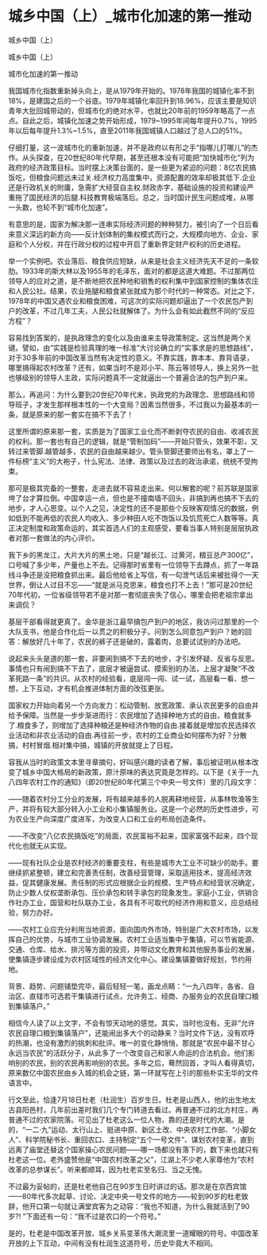# 城乡中国（上）_城市化加速的第一推动

城乡中国（上）

城乡中国（上）

城市化加速的第一推动

我国城市化指数重新掉头向上，是从1979年开始的。1978年我国的城镇化率不到18%，是建国之后的一个谷底。1979年城镇化率回升到18.96%，应该主要是知识青年大批回城带动的，但城市化的绝对水平，也就比20年前的1959年略高了一点点。自此之后，城镇化加速之势开始形成，1979~1995年间每年提升0.7%，1995年以后每年提升1.3%~1.5%，直至2011年我国城镇人口越过了总人口的51%。

仔细打量，这一波城市化的重新加速，并不是政府以有形之手“指哪儿打哪儿”的杰作。从头探查，在20世纪80年代早期，甚至还根本没有可能把“加快城市化”列为政府的经济政策目标。当时摆上决策台面的，是一些更为紧迫的问题：8亿农民搞饭吃，但粮食问题远未过关.经济权力高度集中，资源配置的效率却极其低下.企业还是行政机关的附庸，急需扩大经营自主权.财政赤字，基础设施的投资和建设严重拖了国民经济的后腿.科技教育极端落后。总之，当时国计民生问题成堆，从哪一头数，也轮不到“城市化加速”。

有意思的是，国家为解决那一连串实际经济问题的种种努力，被引向了一个日后看来意义深远的新方向——反计划体制的集权模式而行之，大规模向地方、企业、家庭和个人分权，并在行政分权的过程中开启了重新界定财产权利的历史进程。

举一个实例吧。农业落后、粮食供应短缺，从来是社会主义经济先天不足的一条软肋。1933年的斯大林以及1955年的毛泽东，面对的都是这道大难题。不过那两位领导人的应对之道，是不断地把农民种地和销售的权利集中到国家控制的集体农庄和人民公社。结果，农业拖腿和粮食紧张就成为那个时代的一种常态。对比之下，1978年的中国又遇农业和粮食困难，可这次的实际问题却逼出了一个农民包产到户的改革，不过几年工夫，人民公社就解体了。为什么会有如此截然不同的“反应方程”？

容易找到答案的，是执政理念的变化以及由谁来主导政策制定。这当然是两个关键。譬如，由“实践是检验真理的唯一标准”大讨论确立的“实事求是的思想路线”，对于30多年前的中国改革当然有决定性的意义。不靠实践，靠本本、靠背语录，哪里搞得起农村改革？还有，如果当时不是邓小平、陈云等领导人，换上另外一批也够级别的领导人主政，实际问题真不一定就逼出一个普遍合法的包产到户来。

那么，再追问：为什么要到20世纪70年代末，执政党的为政理念、思想路线和领导班子，才发生那样根本性的一个大变局？因素当然很多，不过我以为最基本的一条，就是原来的那一套实在搞不下去了！

这里所谓的原来那一套，实质是为了国家工业化而不断剥夺农民的自由、收减农民的权利。那一套也有自己的逻辑，就是“管制加码”——开始只管头，效果不彰，又转过来管脚.越管越多，农民的自由越来越少。管头管脚还要师出有名，罩上了一件标榜“主义”的大袍子，什么宪法、法律、政策以及过去的政治承诺，统统不受拘束。

那可是极其完备的一整套，走进去就不容易走出来。何以解套的呢？前苏联是国家垮了台才算拉倒。中国幸运一点，但也是不撞南墙不回头，非搞到再也搞不下去的地步，才人心思变。以个人之见，决定性的还不是那些个反映客观情况的数据，例如低到不能再低的农民人均收入、多少种田人吃不饱饭以及饥荒死亡人数等等。真正决定制度和政策命运的，其实首选人们的主观感受，要看当事人特别是层层执政者对那一套做法的内心评价。

我下乡的黑龙江，大片大片的黑土地，只是“越长江、过黄河，粮豆总产300亿”，口号喊了多少年，产量也上不去。记得那时省里有一位领导下去蹲点，抓了一年路线斗争还是没把粮食抓出来。最后他给省上写信，有一句泄气话后来被批得个一天世界，倒让人过目不忘——“就是派马克思来，粮食也打不上去！”那可是20世纪70年代初，一位省级领导若不是对那一套彻底丧失了信心，哪里会把老祖宗拿出来调侃？

基层干部看得就更真了。金华是浙江最早搞包产到户的地区，我访问过那里的一个大队支书，他是合作化后一以贯之的积极分子。问到怎么同意包产到户？她的回答：解放好几十年了，农民的裤子还是破的，露着肉，总要试试别的办法吧。

说起来头头是道的那一套，非要闹到搞不下去的地步，才引发怀疑、反省与反思。事情也只有闹到搞不下去了，底层才被逼尝试、摸索别的办法，上层才凝聚“不改革死路一条”的共识。从农村的经验看，底层闯一闯、试一试，高层看一看、想一想，上下互动，才有机会推进体制方面的改弦更张。

国家权力开始向着另一个方向发力：松动管制、放宽政策、承认农民更多的自由并给予保障。当然是一步步渐进而行：农民增加了选择种地方式的自由，粮食就多了.粮食多了，则增加了选择种粮还是种经济作物的自由.接着就是增加农民选择农业活动和非农业活动的自由.再往前一步，农村的工业商业如何摆布为好？分散搞，村村冒烟.相对集中搞，城镇的开放就提上了日程。

容我从当时的政策文本里寻章摘句，好叫感兴趣的读者了解，事后被证明从根本改变了城乡中国大格局的新政策，原汁原味的表达究竟是怎样的。以下是《关于一九八四年农村工作的通知》（即20世纪80年代第三个中央一号文件）里的几段文字：

——随着农村分工分业的发展，将有越来越多的人脱离耕地经营，从事林牧渔等生产，并将有较大部分转入小工业和小集镇服务业。这是一个必然的历史性进步，可为农业生产向深度广度进军，为改变人口和工业的布局创造条件。

——不改变“八亿农民搞饭吃”的局面，农民富裕不起来，国家富强不起来，四个现代化也就无从实现。

——现有社队企业是农村经济的重要支柱，有些是城市大工业不可缺少的助手。要继续抓紧整顿，建立和完善责任制，改善经营管理，采取适用技术，提高经济效益，促其健康发展。责任制的形式应根据企业的规模、生产特点和经营状况确定，防止少数人仗权垄断承包、压价承包和转手承包的现象发生。家庭小工业，供销合作社办工业，国营和社队联办工业，各具有不可取代的经济作用和意义，应总结经验，努力办好。

——农村工业应充分利用当地资源，面向国内外市场，特别是广大农村市场，以发挥自己的优势，与城市工业协调发展。农村工业适当集中于集镇，可以节省能源、交通、仓库、给水、排污等方面的投资，并带动文化教育和其他服务事业的发展，使集镇逐步建设成为农村区域性的经济文化中心。建设集镇要做好规划，节约用地。

背景、趋势、问题铺垫完毕，最后轻轻一笔，画龙点睛：“一九八四年，各省、自治区、直辖市可选若干集镇进行试点，允许务工、经商、办服务业的农民自理口粮到集镇落户。”

相信今人读了以上文字，不会有惊天动地的感觉。其实，当时也没有。无非“允许农民自理口粮到集镇落户”，还能闹出多大个的动静来？当时文件下达，没有欢呼的热潮，也没有激烈的挑刺和批评。唯一的变化静悄悄，那就是“农民中最不甘心永远当农民”的活跃分子，从此多了一个改变自己和家人命运的合法机会。他们影响别的农民，别的农民再影响别的农民。多年之后，蓦然回首，才叫人看得真切，原来数亿中国农民由乡入城的机会之链，第一环就写在上引的那些朴实无华的文件语言中。

行文至此，恰逢7月18日杜老（杜润生）百岁生日。杜老是山西人，他的出生地太古县阳邑村，几年前出差时我们几个专门转道去看过。再普通不过的北方村庄，再普通不过的农家院落。可见出了杜老这么一位人物，靠的还是时代的大潮。是的，“一二·九”运动、太行山上、挺进中原、新区土改、中央农村工作部、“小脚女人”、科学院秘书长、重回农口、主持制定“五个一号文件”、谋划农村变革，直到远离了庙堂还替这个国家操心农民问题——哪一场都没有落下的，数下来也就只有杜老这一位。老外盛赞他是“中国农村改革之父”，江湖上不少老人家尊他为“农村改革的总参谋长”。听来都顺耳，因为杜老实至名归、当之无愧。

不过最为妥帖的，还是杜老他自己在90岁生日时讲过的话。那次是在京西宾馆——80年代多次起草、讨论、决定中央一号文件的地方——轮到90岁的杜老致辞，他开口第一句就让满堂宾客为之动容：“我也不知道，为什么我就活到了90岁?! ”下面还有一句：“我不过是农口的一个符号。”

是的，杜老是中国改革开放、城乡关系变革伟大潮流里一道耀眼的符号。中国改革开放的上下互动，中间有没有杜润生这道符号，历史毕竟大不相同。